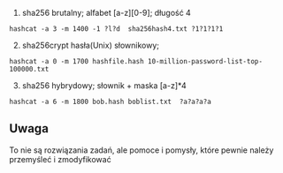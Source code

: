 1. sha256 brutalny; alfabet [a-z][0-9]; długość 4  
```
hashcat -a 3 -m 1400 -1 ?l?d  sha256hash4.txt ?1?1?1?1
```
2. sha256crypt hasła(Unix) słownikowy;  
```
hashcat -a 0 -m 1700 hashfile.hash 10-million-password-list-top-100000.txt
```
3. sha256 hybrydowy; słownik + maska [a-z]*4
```
hashcat -a 6 -m 1800 bob.hash boblist.txt  ?a?a?a?a
```

## Uwaga
To nie są rozwiązania zadań, ale pomoce i pomysły, które pewnie należy przemyśleć i zmodyfikować